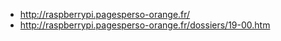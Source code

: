 - http://raspberrypi.pagesperso-orange.fr/
- http://raspberrypi.pagesperso-orange.fr/dossiers/19-00.htm
